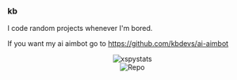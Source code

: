 ### kb

I code random projects whenever I'm bored.

If you want my ai aimbot go to https://github.com/kbdevs/ai-aimbot

<div align="center">
  
![xspystats](https://github-readme-stats.vercel.app/api?username=kbdevs&show_icons=true&theme=midnight-purple#gh-dark-mode-only) <br>
![Repo](https://github-readme-stats.vercel.app/api/pin?username=kbdevs\&repo=ai-aimbot\&title_color=fff\&icon_color=f9f9f9\&text_color=9f9f9f\&bg_color=151515)
</div>
